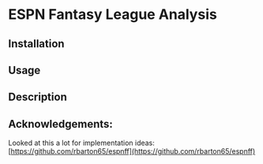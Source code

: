 # ESPN Fantasy League Analysis

## Installation

## Usage

## Description

## Acknowledgements:
Looked at this a lot for implementation ideas: [https://github.com/rbarton65/espnff](https://github.com/rbarton65/espnff)